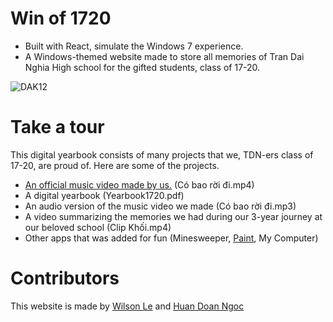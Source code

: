 Win of 1720
==================

* Built with React, simulate the Windows 7 experience.
* A Windows-themed website made to store all memories of Tran Dai Nghia High school for the gifted students, class of 17-20.

<img src="https://i.ibb.co/FKbW8PF/DAK12cropped.png" alt="DAK12"/> 

# Take a tour

This digital yearbook consists of many projects that we, TDN-ers class of 17-20, are proud of. Here are some of the projects.
* [An official music video made by us.](https://youtu.be/H9hbHxP7w60) (Có bao rời đi.mp4)
* A digital yearbook (Yearbook1720.pdf)
* An audio version of the music video we made (Có bao rời đi.mp3)
* A video summarizing the memories we had during our 3-year journey at our beloved school (Clip Khối.mp4)
* Other apps that was added for fun (Minesweeper, [Paint](https://github.com/1j01/jspaint), My Computer)

# Contributors
This website is made by [Wilson Le](https://wilsonle.me) and [Huan Doan Ngoc](https://github.com/dnhuan)
